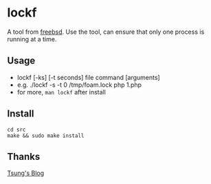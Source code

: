 # lockf

A tool from [freebsd](http://sources.freebsd.org/RELENG_7/src/usr.bin/lockf/). Use the tool, can ensure that only one process is running at a time.

## Usage
* lockf [-ks] [-t seconds] file command [arguments]
* e.g. ./lockf -s -t 0 /tmp/foam.lock php 1.php
* for more, `man lockf` after install

## Install
```
cd src
make && sudo make install
```

## Thanks
[Tsung's Blog](https://blog.longwin.com.tw/2009/03/debian-linux-make-install-lockf-2009/)

